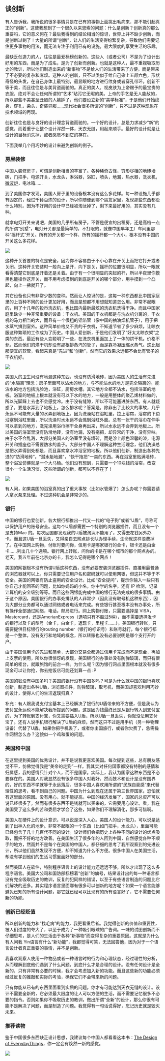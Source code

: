 ## 谈创新

有人告诉我，我所说的很多事情只是在已有的事物上面挑出毛病来，那不能引起真正的“创新”。这使我想到了一个很久以来思索的问题：什么是创新？创新真的那么重要吗，它的意义何在？最后我得到的结论相当的惊讶，世界上并不缺少创新，而是创新过剩了！大量的所谓“创新”，让人们的生活变得纷繁复杂，导致他们需要记住更多事物的用法，而无法专注于利用已有的设施，最大限度的享受生活的乐趣。

最缺乏创造力的人，往往是最爱标榜创新的。这些人（或者公司）不是为了设计出好用的东西，而是为了成名，是为了创新而创新。也就是这种人，最不重视吸取历史的教训，所以他们制造出来的“新事物”不是给人们的生活带来了方便，而是带来了不必要的复杂和麻烦。这种人的创新，只不过类似于给自己染上五颜六色，形状奇怪的头发，在自己身体上最特别，最显眼的地方进行纹身或者穿孔带环。创新不等于美，而且往往是与美背道而驰的。真正的美人，视皮肤为上帝赐予的最宝贵的衣服，绝对不会让任何所谓的“艺术”玷污它无暇的美。上帝的手艺是无人能敌的，所以那些不美甚至丑陋的人嫉妒了，他们要设立新的“美学标准”，于是他们开始纹身，穿孔，染头，奇装异服……现代社会很多所谓的“创新”，只不过是这种现象在技术领域的再现。

创新往往也是与良好的设计理念背道而驰的。一个好的设计，总是力求减少“新”的感觉，而着重于让整个设计浑然一体，天衣无缝，用起来顺手。最好的设计就是让设计的目标消失掉，或者感觉不到它的存在。

下面我举几个用巧妙的设计来避免创新的例子。

### 房屋装修

中国人装修房子，可谓是创新相当的丰富了。各种稀奇古怪，穷形尽相的地砖墙砖，门把手，电源开关，水龙头，淋浴器，浴缸，喷头，地漏，热水器，洗衣机，[微波炉](http://www.yinwang.org/blog-cn/2014/01/25/pl-and)，电冰箱……

到了美国你才发现，美国人房子里的设备根本没有这么多花样。每一种设施几乎都有固定的，经过千锤百炼的设计，所以你随便到哪个朋友家里，发现那些东西都没什么特别。因为不好用的设计早已经被淘汰掉了，剩下来最好用的，其实没有几种。

就拿电灯开关来说吧，美国的几乎所有房子，不管是便宜的出租房，还是高档一点的所谓“别墅”，电灯开关都是最简单的，不打眼的，就像中国早年工厂车间里那种“摇杆式”开关。所有的开关都一个样，所有的摇杆都一个大小，根本没有中国的开关这么多花样。

![](http://www.yinwang.org/images/switch.jpeg)

这种开关首要的特点是安全，因为你不容易由于不小心靠在开关上而把它打开或者关闭。这种开关安装时一般向上是开，向下是关，摇杆的位置很明显，所以一眼就看得清楚它到底是开着还是关着。由于有一个很明显的突起的杆，所以半夜里你摸黑也能操作这开关，而不用考虑摸到的到底是开关的哪个部分，用手摸到一个凸起，向上一拂就开了。

其它设备也只有非常少数的变种。然而让人惊讶的是，这每一种东西都比中国家庭里的上百种不同的设计更加好用，而且是想都不用想就知道怎么用。非常不起眼的，用了十几年的投币洗衣机，也比国内最新最炫的洗衣机洗得干净。而且中国家庭里缺少一种非常重要的设备：干衣机。美国的干衣机都是与洗衣机分离的，干衣机的马力相当的大，而且有一个很粗的铝箔管（像中国的抽油烟机管子），用于把水蒸气排到室外。这种简单价格又不贵的干衣机，不知道节省了多少麻烦，让晾衣服这种繁琐的工作成为了历史。中国人爱创新，于是他们发明了“好太太晾衣架”之类的东西。最近有些人变聪明了一些，在洗衣机里面加上了一体的烘干机，价格不菲。然而他们的烘干机却没有那根排蒸汽的管子，而是靠冷凝压缩水蒸气。这比起那便宜的软管，看起来真是“先进”和“创新”，然而它的效果永远都不会比有管子的干衣机好。

![](http://www.yinwang.org/images/washer-and-dryer.jpg)

美国人的卫生间没有地漏这种东西，也没有防滑地砖，因为美国人的生活有先进的“水隔离”理念：房子里面可以沾水的地方，与不能沾水的地方是完全隔离的。能沾水的地方包括洗脸池，浴缸，厨房水槽。其它地方全都不沾水，包括浴室的地板。浴室的地板上根本就没有可以下水的地方，一般是用整体的聚乙烯材料做的，所以光脚踩上去也不会感觉冷。由于没有缝隙，所以不可能塞进脏东西。有人就疑惑了，要是水弄到了地板上，怎么排水呢？答案是，除非出了比较大的事故，几乎永远不可能有大量的水弄到地板上。因为洗澡站在浴缸里，拉上浴帘，浴帘的下边沿塞到浴缸里面，所以洗澡时水永远不会溅到浴缸外面。总有一张干的浴巾在伸手可以拿到的地方，洗完澡用浴巾擦干全身再出来，所以水永远不会弄到地板上。所以美国的浴室里没有防滑地砖，没有地漏，没有拖把，却异常的干净，没有异味。由于水不会乱溅，大部分美国人的浴室里没有墙砖，而是涂上颜色温馨的漆，电源开关和插座也不需要防水的盖子。大部分中国人不理解这种生活理念，他们洗澡总是把水弄得到处都是，而且喜欢拿水冲浴室的地板。所以他们创新，制造出各种先进的“防滑地砖”，“潜水艇地漏”，“快干拖把”一类的东西。再在浴室里贴满墙砖，整个浴室仿佛就是一个大马桶。他们没有想到，只需要一个10块钱的浴帘，改变很小一个生活习惯，这些所谓的创新，都可以不存在了！

![](http://www.yinwang.org/images/dilou.jpg)

有人问，如果美国的浴室真的出了重大事故（比如水管爆了）怎么办呢？你需要请人拿水泵来处理。不过这种机会是非常少的。

### 银行

中国的银行也爱创新。各大银行都推出一代又一代的“电子狗”或者“U盾”，号称可以保护用户的账号安全。这每个U盾都需要一个特别的浏览器插件，而且没有一个是支持Mac 的。每次回国都发现我的U盾被淘汰不能用了，又得去花钱另外办卡。而且这U盾一旦丢失，又得亲自去网点排长队办理手续，生命就这样浪费掉了。在中国网上购物，付账时要问你，信用卡是哪家银行的金卡，银卡还是白金卡……列出几十个选项。银行网上转账，问你的卡是在哪个城市的那个网点办的。老天，我五年前在北京办的卡，我怎么记得是哪个网点！

美国的网银根本没有所谓U盾这种东西，没有必要安装浏览器插件，直接用最普通的浏览器就可以上。你只需要记住用户名和密码就可以使用网银，但这并不等于不安全。美国的网银有防止盗用的安全设计。比如“安全提问”，提示你输入一些只有你自己才能回答的问题，比如你妈妈的小名，你中学的名字。还有 IP 检测，记录计算机的安全级别等等。而且这些网银能完成中国的银行无法完成的很多事情。由于这个原因，美国银行的办事处排队的人非常少（因此没有取号机这种东西），因为大部分业务都可以通过网络或者电话来完成。有些银行甚至根本没有办事处，所有操作全部通过网络，电话，邮局进行。网上购物付账，只需要选择是 VISA，Mastercard，还是AmerianExpress（选项只有不超过5种），而不需要选择发卡的银行以及卡的型号（金卡，白金卡，返现卡，里程卡……）。美国银行转账，只需要提供目标银行的routing number（银行的标识号）和账号就行。每个银行都是一个整体，没有支行和地域的概念，所以转账也没有必要说明是哪个支行开的户。

由于美国信用卡的先进和简单，大部分交易全都通过信用卡完成而不是现金，再加上支票的使用，所以你很惊讶的发现，美国银行的办事处没有防弹玻璃，而只有很简单的柜台，就跟旅馆的前台一样。为什么呢？因为银行网点里面根本就没有很多现金可以让你抢，你去抢饭店可能还划算一点 :P

美国的钱没有中国多吗？美国的银行没有中国多吗？可是为什么就中国的银行喜欢创新，制造出各种U盾，浏览器插件，防弹玻璃，取号机，而美国却喜欢利用巧妙的设计，使得人们的生活返璞归真？

补充：有人跟我说支付宝基本上已经解决了银行的U盾带来的不方便，但是我认为支付宝永远也不能解决我所提到的问题。这是因为钱最终还是从银行转入到支付宝的，为了转账到支付宝，你又需要插入U盾，所以U盾一旦丢失，你就没法用支付宝了。还有人说手机银行解决了U盾的麻烦，然而这只不过是用手机（另一种物理设备）代替了U盾。如果你把手机丢了，或者你出国旅行，或者你欠费了，急需操作网银怎么办？这貌似一个鸡和蛋的问题。

### 美国和中国

在这里提到美国的优秀设计，并不是说我更喜欢美国。每次提到这些，总有朋友感觉不平，仿佛觉得我是“美帝的走狗”一样。我其实对任何国家都没有特别的感情和归属感，我的感情只针对个人，而不是国家。实际上，我认为国家这种东西是不必要存在的。美国人对我显然没有很多中国人对我好，然而技术和设计是没有国界的，好的东西不学就等于永远落后。很多中国人喜欢用所谓的“民族自豪感”来代替理性的思考，看不到自己的问题。中国为什么到现在还属于第三世界国家，恐怕就有这里面的原因。没有用心，就不能提高。中国的经济发展了，国家的总资产可以说已经很多了，然而有很多东西不是钱就可以买来的，它需要用心设计。看，我在美国受了这么多的苦和委屈才学会了这些，如果你们不理解消化，那多可惜啊。

美国人在硬件上的设计意识，可以说是深入人心。美国人的设计能力，可以说是达到了出神入化的地步。非常不起眼的一个东西（比如门把手，水龙头），里面可能已经包含了几十几百代不同的设计。设计师们会把历史上各种不同的设计的优点吸取，而把不好的地方改善。在美国生活了很多年的人回到中国，自然感觉各种不顺手的地方，然而并不是每个在美国的中国人，都仔细的思考了我所观察到的先进设计，所以他们虽然发现不方便，却不知道为什么不方便。很多中国人在美国生活，却没有学到他们的生活习惯里面好的部分。

然而美国人在软件，特别程序语言上的设计能力还远远不够，所以才出现了这么多程序语言。美国大公司和国防部标榜着“创新”的旗号，结果设计出的每一种语言都没有完全吸取历史的教训，反复的犯同样的错误，以至于有些语言制造的问题比它们解决的还多。其实程序语言里面哪有很多可以创新的地方呢？如果一个语言能够避免已知的所有设计问题，那它就已经可以比现有的所有语言好了，它不需要任何新的功能。

### 创新已经贬值

所以创新的能力和“找毛病”的能力，我更看重后者。我觉得创新的价值和重要性，被人们过度的夸大了，以至于成为了一种吸引眼球的广告词。一味的试图创新而不仔细思考，是人们的生活由于各种“新事物”而变得复杂的重要原因。这就是为什么有人问我 Yin语言有什么“新功能”，我都觉得可笑，无法回答他，因为对于一个语言设计者真正重要的事情，并不是创新。

我喜欢观察人使用一种物品或者一种语言时的行为和心理状态，经过理性的分析，从而理解到底他们遇到了什么问题，到底什么才是合理的设计。没有任何设计是全新的，只有非常有必要的时候，我才会考虑加入新的功能。而且这些新的功能必须经过反复的推敲和实际的考验，确保它们不会带来新的问题。

只有你能从已有的东西里面看到实质的问题，你才有可能达到天衣无缝的设计。设计不需要全新的，它必须最大限度的让人可以方便的生活，而不需要记忆很多不必要的指令。否则如果你不吸取历史的教训，做出所谓“全新”的设计，那么你很有可能不是解决了问题，而是制造了问题。我觉得有一句话说得好，忘记历史就是毁灭未来。

### 推荐读物

鉴于中国很多东西缺乏设计思想，我建议每个中国人都看看这本书：[The Design of EverydayThings](http://www.amazon.com/Design-Everyday-Things-Revised-Expanded-ebook/dp/B00E257T6C)，你一定会有焕然一新的感觉。

![](http://www.yinwang.org/images/doet.png)

